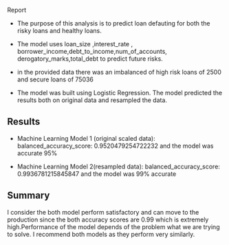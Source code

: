 Report 


* The purpose of this analysis is to predict loan defauting for both the risky loans and healthy loans.

* The model uses loan_size ,interest_rate , borrower_income,debt_to_income,num_of_accounts, derogatory_marks,total_debt to predict future risks.

* in the provided data there was an imbalanced of high risk loans of 2500 and secure loans of 75036

* The model was built using Logistic Regression. The model predicted the results both on original data and resampled the data.

## Results

* Machine Learning Model 1 (original scaled data):
  balanced_accuracy_score: 0.9520479254722232 and the model was accurate 95% 
  

* Machine Learning Model 2(resampled data):
  balanced_accuracy_score: 0.9936781215845847 and the model was 99% accurate
  

 

## Summary


 I consider the both model perform satisfactory and can move to the production since the both accuracy scores are 0.99 which is extremely high.Performance of the model depends of the problem what we are trying to solve. I recommend both models as they perform very similarly.




